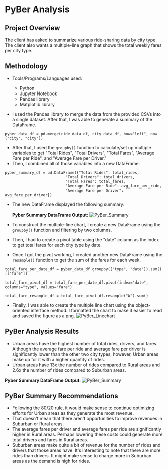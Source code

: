 # PyBer Analysis

## Project Overview
The client has asked to summarize various ride-sharing data by city type. The client also wants a multiple-line graph that shows the total weekly fares per city type.

## Methodology
- Tools/Programs/Languages used:
    - Python 
    - Jupyter Notebook
    - Pandas library
    - Matplotlib library

- I used the Pandas library to merge the data from the provided CSVs into a single dataset. After that, I was able to generate a summary of the DataFrame.

```
pyber_data_df = pd.merge(ride_data_df, city_data_df, how="left", on=["city", "city"])
```

- After that, I used the ```groupby()``` function to calculate/set up multiple variables to get "Total Rides", "Total Drivers", "Total Fares", "Average Fare per Ride", and "Average Fare per Driver."
- Then, I combined all of those variables into a new DataFrame.

```
pyber_summary_df = pd.DataFrame({"Total Rides": total_rides,
                           "Total Drivers": total_drivers,
                           "Total Fares": total_fares,
                           "Average Fare per Ride": avg_fare_per_ride,
                           "Average Fare per Driver": avg_fare_per_driver})
```

- The new DataFrame displayed the following summary: 
<br><br>
**Pyber Summary DataFrame Output:**
![PyBer_Summary](https://user-images.githubusercontent.com/44425379/151722378-42d0d42b-656d-4c90-8e45-225c0b7c84bf.png)

- To construct the multiple-line chart, I create a new DataFrame using the ```groupby()``` function and filtering by two columns. 
- Then, I had to create a pivot table using the "date" column as the index to get total fares for each city type by date. 
- Once I got the pivot working, I created another new DataFrame using the ```resample()``` function to get the sum of the fares for each week.

```
total_fare_per_date_df = pyber_data_df.groupby(["type", "date"]).sum()[["fare"]]

total_fare_pivot_df = total_fare_per_date_df.pivot(index="date", columns="type", values="fare")

total_fare_resample_df = total_fare_pivot_df.resample("W").sum()
```
- Finally, I was able to create the multiple line chart using the object-oriented interface method. I formatted the chart to make it easier to read and saved the figure as a png. 
![PyBer_Linechart](https://user-images.githubusercontent.com/44425379/151722361-6e92d08e-0b76-41a3-bbbf-32bbcce5e7cf.png)

## PyBer Analysis Results
- Urban areas have the highest number of total rides, drivers, and fares. Although the average fare per ride and average fare per driver is significantly lower than the other two city types; however, Urban areas make up for it with a higher quantity of rides.
- Urban areas have 13x the number of rides compared to Rural areas and 2.6x the number of rides compared to Suburban areas.

**Pyber Summary DataFrame Output:**
![PyBer_Summary](https://user-images.githubusercontent.com/44425379/151722378-42d0d42b-656d-4c90-8e45-225c0b7c84bf.png)

## PyBer Summary Recommendations
- Following the 80/20 rule, it would make sense to continue optimizing efforts for Urban areas as they generate the most revenue.
- That doesn't mean that there aren't opportunities to improve revenues in Suburban or Rural areas. 
- The average fares per driver and average fares per ride are significantly higher in Rural areas. Perhaps lowering these costs could generate more total drivers and fares in Rural areas. 
- Suburban areas make quite a bit of revenue for the number of rides and drivers that those areas have. It's interesting to note that there are more rides than drivers. It might make sense to charge more in Suburban areas as the demand is high for rides. 
